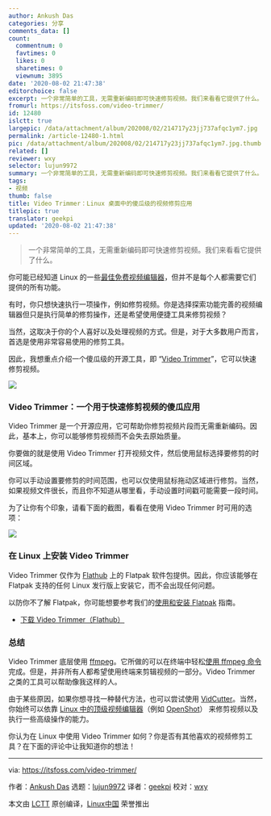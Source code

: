 ```yaml
---
author: Ankush Das
categories: 分享
comments_data: []
count:
  commentnum: 0
  favtimes: 0
  likes: 0
  sharetimes: 0
  viewnum: 3895
date: '2020-08-02 21:47:38'
editorchoice: false
excerpt: 一个非常简单的工具，无需重新编码即可快速修剪视频。我们来看看它提供了什么。
fromurl: https://itsfoss.com/video-trimmer/
id: 12480
islctt: true
largepic: /data/attachment/album/202008/02/214717y23jj737afqc1ym7.jpg
permalink: /article-12480-1.html
pic: /data/attachment/album/202008/02/214717y23jj737afqc1ym7.jpg.thumb.jpg
related: []
reviewer: wxy
selector: lujun9972
summary: 一个非常简单的工具，无需重新编码即可快速修剪视频。我们来看看它提供了什么。
tags:
- 视频
thumb: false
title: Video Trimmer：Linux 桌面中的傻瓜级的视频修剪应用
titlepic: true
translator: geekpi
updated: '2020-08-02 21:47:38'
---
```



> 
> 一个非常简单的工具，无需重新编码即可快速修剪视频。我们来看看它提供了什么。
> 
> 
> 


你可能已经知道 Linux 的一些[最佳免费视频编辑器](https://itsfoss.com/open-source-video-editors/)，但并不是每个人都需要它们提供的所有功能。


有时，你只想快速执行一项操作，例如修剪视频。你是选择探索功能完善的视频编辑器但只是执行简单的修剪操作，还是希望使用便捷工具来修剪视频？


当然，这取决于你的个人喜好以及处理视频的方式。但是，对于大多数用户而言，首选是使用非常容易使用的修剪工具。


因此，我想重点介绍一个傻瓜级的开源工具，即 “[Video Trimmer](https://gitlab.gnome.org/YaLTeR/video-trimmer)”，它可以快速修剪视频。


![](/data/attachment/album/202008/02/214717y23jj737afqc1ym7.jpg)


### Video Trimmer：一个用于快速修剪视频的傻瓜应用


Video Trimmer 是一个开源应用，它可帮助你修剪视频片段而无需重新编码。因此，基本上，你可以能够修剪视频而不会失去原始质量。


你要做的就是使用 Video Trimmer 打开视频文件，然后使用鼠标选择要修剪的时间区域。


你可以手动设置要修剪的时间范围，也可以仅使用鼠标拖动区域进行修剪。当然，如果视频文件很长，而且你不知道从哪里看，手动设置时间戳可能需要一段时间。


为了让你有个印象，请看下面的截图，看看在使用 Video Trimmer 时可用的选项：


![](/data/attachment/album/202008/02/214726hej3o62so32djy7i.jpg)


### 在 Linux 上安装 Video Trimmer


Video Trimmer 仅作为 [Flathub](https://flathub.org/apps/details/org.gnome.gitlab.YaLTeR.VideoTrimmer) 上的 Flatpak 软件包提供。因此，你应该能够在 Flatpak 支持的任何 Linux 发行版上安装它，而不会出现任何问题。


以防你不了解 Flatpak，你可能想要参考我们的[使用和安装 Flatpak](https://itsfoss.com/flatpak-guide/) 指南。


* [下载 Video Trimmer（Flathub）](https://flathub.org/apps/details/org.gnome.gitlab.YaLTeR.VideoTrimmer)


### 总结


Video Trimmer 底层使用 [ffmpeg](https://ffmpeg.org/)。它所做的可以在终端中轻松[使用 ffmpeg 命令](https://itsfoss.com/ffmpeg/)完成。但是，并非所有人都希望使用终端来剪辑视频的一部分。Video Trimmer 之类的工具可以帮助像我这样的人。


由于某些原因，如果你想寻找一种替代方法，也可以尝试使用 [VidCutter](https://itsfoss.com/vidcutter-video-editor-linux/)。当然，你始终可以依靠 [Linux 中的顶级视频编辑器](/article-10185-1.html)（例如 [OpenShot](https://itsfoss.com/openshot-video-editor-release/)） 来修剪视频以及执行一些高级操作的能力。


你认为在 Linux 中使用 Video Trimmer 如何？你是否有其他喜欢的视频修剪工具？在下面的评论中让我知道你的想法！




---


via: <https://itsfoss.com/video-trimmer/>


作者：[Ankush Das](https://itsfoss.com/author/ankush/) 选题：[lujun9972](https://github.com/lujun9972) 译者：[geekpi](https://github.com/geekpi) 校对：[wxy](https://github.com/wxy)


本文由 [LCTT](https://github.com/LCTT/TranslateProject) 原创编译，[Linux中国](https://linux.cn/) 荣誉推出